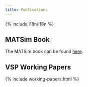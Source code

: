 ```yaml
---
title: Publications
---
```


{% include i18n/i18n %}

## MATSim Book

The MATSim book can be found [here](https://www.vsp.tu-berlin.de/menue/forschung/publications/books/parameter/de/).

## VSP Working Papers

<!-- Table gets added here. Don't edit below here  ---------------------------------- -->

{% include working-papers.html %}
